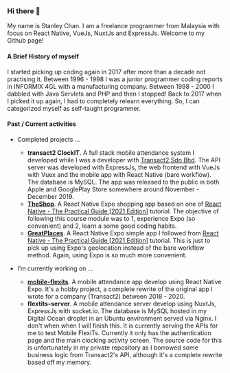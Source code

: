 ### Hi there 👋

My name is Stanley Chan. I am a freelance programmer from Malaysia with focus on React Native, VueJs, NuxtJs and ExpressJs. Welcome to my Github page!

#### A Brief History of myself
I started picking up coding again in 2017 after more than a decade not practising it. Between 1996 - 1998 I was a junior programmer coding reports in INFORMIX 4GL with a manufacturing company. Between 1998 - 2000 I dabbled with Java Servlets and PHP and then I stopped! Back to 2017 when I picked it up again, I had to completely relearn everything. So, I can categorized myself as self-taught programmer.

#### Past / Current activities
- Completed projects ...
  - **transact2 ClockIT**. A full stack mobile attendance system I developed while I was a developer with [Transact2 Sdn Bhd](https://transact2.com/). The API server was developed with ExpressJs, the web frontend with VueJs with Vuex and the mobile app with React Native (bare workflow). The database is MySQL. The app was released to the public in both Apple and GooglePlay Store somewhere around November - December 2019.
  - **[TheShop](https://github.com/nahcnats/rnTheShop)**. A React Native Expo shopping app based on one of [React Native - The Practical Guide [2021 Edition]](https://www.udemy.com/share/101WauB0QcclpUTXw=/) tutorial. The objective of following this course module was to 1, experience Expo (so convenient) and 2, learn a some good coding habits.
  - **[GreatPlaces](https://github.com/nahcnats/greatplaces)**. A React Native Expo simple app I followed from [React Native - The Practical Guide [2021 Edition]](https://www.udemy.com/share/101WauB0QcclpUTXw=/) tutorial. This is just to pick up using Expo's geolocation instead of the bare workflow method. Again, using Expo is so much more convenient.
  
- I’m currently working on ...
  - **[mobile-flexits](https://github.com/nahcnats/mobile-flexits)**. A mobile attendance app develop using React Native Expo. It's a hobby project, a complete rewrite of the original app I wrote for a company (Transact2) between 2018 - 2020.
  - **flextits-server**. A mobile attendance server develop using NuxtJs, ExpressJs with socket.io. The database is MySQL hosted in my Digital Ocean droplet in an Ubuntu environment served via Nginx. I don't when when I will finish this. It is currently serving the APIs for me to test Mobile FlexiTs. Currently it only has the authentication page and the main clocking activity screen. The source code for this is unfortunately in my private repository as I borrowed some business logic from Transact2's API, although it's a complete rewrite based off my memory.
